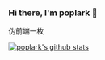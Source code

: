 ### Hi there, I'm poplark 👋

伪前端一枚

[![poplark's github stats](https://github-readme-stats.vercel.app/api?username=poplark)](https://github.com/anuraghazra/github-readme-stats)

<!--
**poplark/poplark** is a ✨ _special_ ✨ repository because its `README.md` (this file) appears on your GitHub profile.

Here are some ideas to get you started:

- 🔭 I’m currently working on ...
- 🌱 I’m currently learning ...
- 👯 I’m looking to collaborate on ...
- 🤔 I’m looking for help with ...
- 💬 Ask me about ...
- 📫 How to reach me: ...
- 😄 Pronouns: ...
- ⚡ Fun fact: ...
-->
